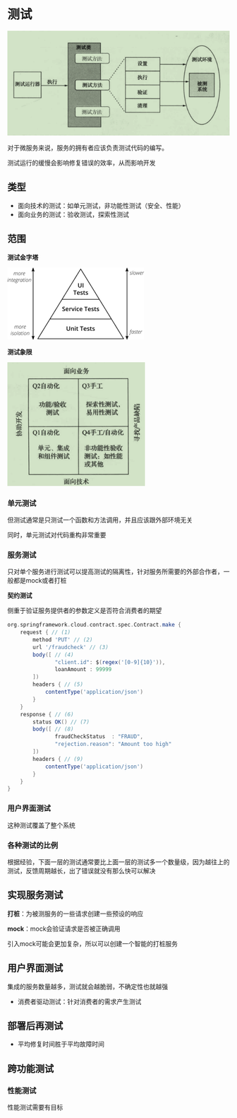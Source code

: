 # 测试

![屏幕截图 2021-01-28 152729](/assets/屏幕截图%202021-01-28%20152729.png)

对于微服务来说，服务的拥有者应该负责测试代码的编写。

测试运行的缓慢会影响修复错误的效率，从而影响开发

## 类型

- 面向技术的测试：如单元测试，非功能性测试（安全、性能）
- 面向业务的测试：验收测试，探索性测试

## 范围

**测试金字塔**

![202002131527](/assets/202002131527.png)

**测试象限**

![屏幕截图 2021-01-28 153152](/assets/屏幕截图%202021-01-28%20153152.png)

### 单元测试

但测试通常是只测试一个函数和方法调用，并且应该跟外部环境无关

同时，单元测试对代码重构非常重要

### 服务测试

只对单个服务进行测试可以提高测试的隔离性，针对服务所需要的外部合作者，一般都是mock或者打桩

**契约测试**

侧重于验证服务提供者的参数定义是否符合消费者的期望

```groovy
org.springframework.cloud.contract.spec.Contract.make {
    request { // (1)
        method 'PUT' // (2)
        url '/fraudcheck' // (3)
        body([ // (4)
               "client.id": $(regex('[0-9]{10}')),
               loanAmount : 99999
        ])
        headers { // (5)
            contentType('application/json')
        }
    }
    response { // (6)
        status OK() // (7)
        body([ // (8)
               fraudCheckStatus  : "FRAUD",
               "rejection.reason": "Amount too high"
        ])
        headers { // (9)
            contentType('application/json')
        }
    }
}
```

### 用户界面测试

这种测试覆盖了整个系统

### 各种测试的比例

根据经验，下面一层的测试通常要比上面一层的测试多一个数量级，因为越往上的测试，反馈周期越长，出了错误就没有那么快可以解决

## 实现服务测试

**打桩**：为被测服务的一些请求创建一些预设的响应

**mock**：mock会验证请求是否被正确调用

引入mock可能会更加复杂，所以可以创建一个智能的打桩服务

## 用户界面测试

集成的服务数量越多，测试就会越脆弱，不确定性也就越强

- 消费者驱动测试：针对消费者的需求产生测试

## 部署后再测试

- 平均修复时间胜于平均故障时间

## 跨功能测试

### 性能测试

性能测试需要有目标